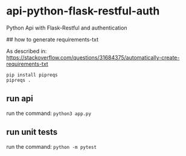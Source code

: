 # api-python-flask-restful-auth

Python Api with Flask-Restful and authentication

## how to generate requirements-txt

As described in: https://stackoverflow.com/questions/31684375/automatically-create-requirements-txt

```
pip install pipreqs
pipreqs .
```

## run api
run the command: `python3 app.py`


## run unit tests
run the command: `python -m pytest`


